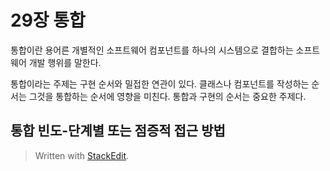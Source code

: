# 29장 통합

통합이란 용어른 개별적인 소프트웨어 컴포넌트를 하나의 시스템으로 결합하는 소프트웨어 개발 행위를 말한다. 

통합이라는 주제는 구현 순서와 밀접한 연관이 있다. 클래스나 컴포넌트를 작성하는 순서는 그것을 통합하는 순서에 영향을 미친다. 통합과 구현의 순서는 중요한 주제다. 

## 통합 빈도-단계별 또는 점증적 접근 방법






> Written with [StackEdit](https://stackedit.io/).
<!--stackedit_data:
eyJoaXN0b3J5IjpbLTE4MzgyNTA2ODZdfQ==
-->